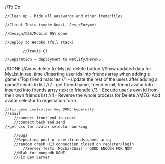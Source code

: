 //To Do

	//Clean up - hide all passwords and other items/files

	//Client Tests (smoke React, Jest/Enzyme)

	//Design/CSS/Mobile	95% done

	//Deploy to Heroku (full stack)

			//Travis CI
			
	//Separation + deployment to Netlify/Heroku


//DONE
	//Axios.delete for MyList delete button
	//Show updated data for MyList in real time
	//Inserting user ids into friends array when adding a game
	//Top friend matches
		//1 - update the rest of the users after adding a game/friends to list
		//2 - get friend.name, friend.email, friend.avatar info inserted into friends array next to friendId
		//3 - Exclude user's own id from their own friends list
		//4 - Reverse the whole process for Delete
			//MEG: Add avatar selector to registration form

	//fix game controller bug DONE hopefully
	//Email
		//connect front end in react
		//connect back end send
	//get css for avatar selector working

		//Bugs
		//Repeating post of user:friends:games array
		//random crash H13 connection closed on register/login
			//Server Tests (Mocha/Chai) - GOOD ENOUGH FOR NOW
		//Mlab for mongodb DONE
		//Fix Dev Server